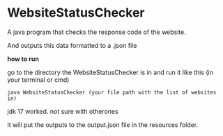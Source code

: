 # WebsiteStatusChecker

A java program that checks the response code of the website. 

And outputs this data formatted to a .json file



**how to run**

go to the directory the WebsiteStatusChecker is in and run it like this (in your terminal or cmd)


```java WebsiteStatusChecker (your file path with the list of websites in)```

jdk 17 worked. not sure with otherones

it will put the outputs to the output.json file in the resources folder.

